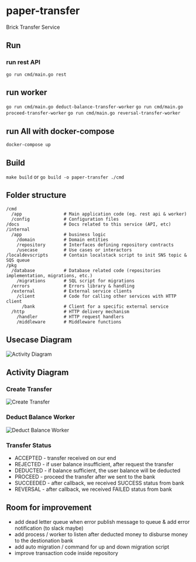 # paper-transfer
Brick Transfer Service

## Run
### run rest API
`go run cmd/main.go rest`
## run worker
`go run cmd/main.go deduct-balance-transfer-worker`
`go run cmd/main.go proceed-transfer-worker`
`go run cmd/main.go reversal-transfer-worker`
## run All with docker-compose
`docker-compose up`


## Build
`make build` or `go build -o paper-transfer ./cmd`

## Folder structure
```
/cmd
  /app                # Main application code (eg. rest api & worker)
  /config             # Configuration files
/docs                 # Docs related to this service (API, etc)
/internal
  /app                # business logic
    /domain           # Domain entities
    /repository       # Interfaces defining repository contracts
    /usecase          # Use cases or interactors
/localdevscripts      # Contain localstack script to init SNS topic & SQS queue
/pkg
  /database           # Database related code (repositories implementation, migrations, etc.)
    /migrations       # SQL script for migrations
  /errors             # Errors library & handling
  /external           # External service clients
    /client           # Code for calling other services with HTTP client
      /bank           # Client for a specific external service
  /http               # HTTP delivery mechanism
    /handler          # HTTP request handlers
    /middleware       # Middleware functions
```

## Usecase Diagram
![Activity Diagram](https://github.com/fahmyabida/paper-transfer/assets/32190889/be98775c-a4c4-44e2-a27b-c925b7055ce7)

## Activity Diagram
### Create Transfer
![Create Transfer](https://github.com/fahmyabida/paper-transfer/assets/32190889/5349371d-3412-470c-8d33-0c51db3afabf)
### Deduct Balance Worker
![Deduct Balance Worker](https://github.com/fahmyabida/paper-transfer/assets/32190889/e9237c3b-d37b-4ef1-9e05-99bcd5358d0d)

### Transfer Status
- ACCEPTED - transfer received on our end
- REJECTED - if user balance insufficient, after request the transfer
- DEDUCTED - if balance sufficient, the user balance will be deducted
- PROCEED - proceed the transfer after we sent to the bank
- SUCCEEDED - after callback, we received SUCCESS status from bank
- REVERSAL - after callback, we received FAILED status from bank 

## Room for improvement
- add dead letter queue when error publish message to queue & add error notification (to slack maybe)
- add process / worker to listen after deducted money to disburse money to the destionation bank
- add auto migration / command for up and down migration script
- improve transaction code inside repository
